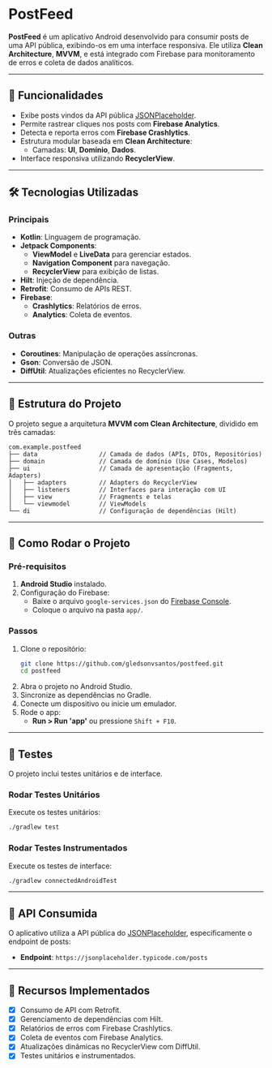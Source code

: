 
# **PostFeed**

**PostFeed** é um aplicativo Android desenvolvido para consumir posts de uma API pública, exibindo-os em uma interface responsiva. Ele utiliza **Clean Architecture**, **MVVM**, e está integrado com Firebase para monitoramento de erros e coleta de dados analíticos.

---

## **📱 Funcionalidades**
- Exibe posts vindos da API pública [JSONPlaceholder](https://jsonplaceholder.typicode.com/posts).
- Permite rastrear cliques nos posts com **Firebase Analytics**.
- Detecta e reporta erros com **Firebase Crashlytics**.
- Estrutura modular baseada em **Clean Architecture**:
    - Camadas: **UI**, **Domínio**, **Dados**.
- Interface responsiva utilizando **RecyclerView**.

---

## **🛠️ Tecnologias Utilizadas**
### **Principais**
- **Kotlin**: Linguagem de programação.
- **Jetpack Components**:
    - **ViewModel** e **LiveData** para gerenciar estados.
    - **Navigation Component** para navegação.
    - **RecyclerView** para exibição de listas.
- **Hilt**: Injeção de dependência.
- **Retrofit**: Consumo de APIs REST.
- **Firebase**:
    - **Crashlytics**: Relatórios de erros.
    - **Analytics**: Coleta de eventos.

### **Outras**
- **Coroutines**: Manipulação de operações assíncronas.
- **Gson**: Conversão de JSON.
- **DiffUtil**: Atualizações eficientes no RecyclerView.

---

## **📂 Estrutura do Projeto**
O projeto segue a arquitetura **MVVM com Clean Architecture**, dividido em três camadas:

```
com.example.postfeed
├── data                 // Camada de dados (APIs, DTOs, Repositórios)
├── domain               // Camada de domínio (Use Cases, Modelos)
├── ui                   // Camada de apresentação (Fragments, Adapters)
│   ├── adapters         // Adapters do RecyclerView
│   ├── listeners        // Interfaces para interação com UI
│   ├── view             // Fragments e telas
│   └── viewmodel        // ViewModels
└── di                   // Configuração de dependências (Hilt)
```

---

## **🚀 Como Rodar o Projeto**

### **Pré-requisitos**
1. **Android Studio** instalado.
2. Configuração do Firebase:
    - Baixe o arquivo `google-services.json` do [Firebase Console](https://console.firebase.google.com/).
    - Coloque o arquivo na pasta `app/`.

### **Passos**
1. Clone o repositório:
   ```bash
   git clone https://github.com/gledsonvsantos/postfeed.git
   cd postfeed
   ```
2. Abra o projeto no Android Studio.
3. Sincronize as dependências no Gradle.
4. Conecte um dispositivo ou inicie um emulador.
5. Rode o app:
    - **Run > Run 'app'** ou pressione `Shift + F10`.

---

## **🧪 Testes**

O projeto inclui testes unitários e de interface.

### **Rodar Testes Unitários**
Execute os testes unitários:
```bash
./gradlew test
```

### **Rodar Testes Instrumentados**
Execute os testes de interface:
```bash
./gradlew connectedAndroidTest
```

---

## **📖 API Consumida**
O aplicativo utiliza a API pública do [JSONPlaceholder](https://jsonplaceholder.typicode.com/), especificamente o endpoint de posts:

- **Endpoint**: `https://jsonplaceholder.typicode.com/posts`

---

## **🔗 Recursos Implementados**
- [x] Consumo de API com Retrofit.
- [x] Gerenciamento de dependências com Hilt.
- [x] Relatórios de erros com Firebase Crashlytics.
- [x] Coleta de eventos com Firebase Analytics.
- [x] Atualizações dinâmicas no RecyclerView com DiffUtil.
- [x] Testes unitários e instrumentados.
